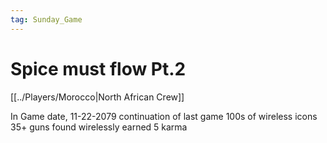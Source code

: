 ```yaml
---
tag: Sunday_Game
---
```

# Spice must flow Pt.2
[[../Players/Morocco|North African Crew]]

In Game date, 11-22-2079
continuation of last game
100s of wireless icons
35+ guns found wirelessly
earned 5 karma
